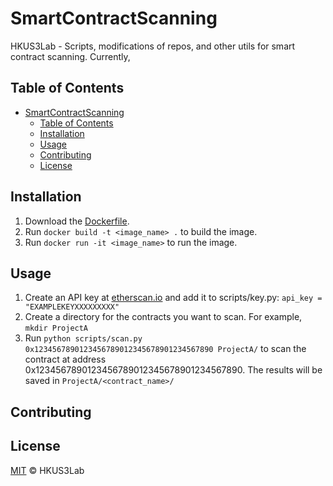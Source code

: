 # SmartContractScanning

HKUS3Lab - Scripts, modifications of repos, and other utils for smart contract scanning.
Currently,

## Table of Contents

- [SmartContractScanning](#smartcontractscanning)
  - [Table of Contents](#table-of-contents)
  - [Installation](#installation)
  - [Usage](#usage)
  - [Contributing](#contributing)
  - [License](#license)

## Installation

1. Download the [Dockerfile](Dockerfile).
2. Run `docker build -t <image_name> .` to build the image.
3. Run `docker run -it <image_name>` to run the image.
<!-- 1. `git clone --recurse-submodules` this repo
1. Run `pip show slither-analyzer` to find the directory at which slither is installed, and make [these changes](must_reads/slither_changes_required.txt). -->



## Usage

1. Create an API key at [etherscan.io](https://docs.etherscan.io/getting-started/viewing-api-usage-statistics) and add it to scripts/key.py: `api_key = "EXAMPLEKEYXXXXXXXXX"`
2. Create a directory for the contracts you want to scan. For example, `mkdir ProjectA`
3. Run `python scripts/scan.py 0x1234567890123456789012345678901234567890 ProjectA/` to scan the contract at address 0x1234567890123456789012345678901234567890. The results will be saved in `ProjectA/<contract_name>/`

## Contributing


## License

[MIT](LICENSE) © HKUS3Lab

